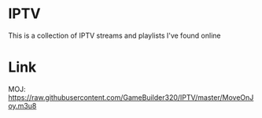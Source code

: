 # IPTV
This is a collection of IPTV streams and playlists I've found online
# Link
MOJ: https://raw.githubusercontent.com/GameBuilder320/IPTV/master/MoveOnJoy.m3u8
